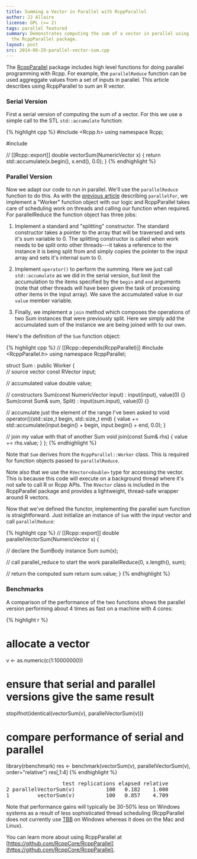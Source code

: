 ```yaml
---
title: Summing a Vector in Parallel with RcppParallel
author: JJ Allaire
license: GPL (>= 2)
tags: parallel featured
summary: Demonstrates computing the sum of a vector in parallel using 
  the RcppParallel package. 
layout: post
src: 2014-06-29-parallel-vector-sum.cpp
---
```

The [RcppParallel](https://github.com/RcppCore/RcppParallel) package includes
high level functions for doing parallel programming with Rcpp. For example,
the `parallelReduce` function can be used aggreggate values from a set of
inputs in parallel. This article describes using RcppParallel to sum an R
vector.


### Serial Version

First a serial version of computing the sum of a vector. For this we use
a simple call to the STL `std::accumulate` function:

{% highlight cpp %}
#include <Rcpp.h>
using namespace Rcpp;

#include <algorithm>

// [[Rcpp::export]]
double vectorSum(NumericVector x) {
   return std::accumulate(x.begin(), x.end(), 0.0);
}
{% endhighlight %}

### Parallel Version

Now we adapt our code to run in parallel. We'll use the `parallelReduce` 
function to do this. As with the [previous 
article](2014-06-29-parallel-matrix-transform.cpp) describing `parallelFor`, 
we implement a "Worker" function object with our logic and RcppParallel takes
care of scheduling work on threads and calling our function when required. For
parallelReduce the function object has three jobs:

1. Implement a standard and "splitting" constructor. The standard constructor
takes a pointer to the array that will be traversed and sets it's sum 
variable to 0. The splitting constructor is called when work needs to be 
split onto other threads---it takes a reference to the instance it is being 
split from and simply copies the pointer to the input array and sets it's 
internal sum to 0.

2. Implement `operator()` to perform the summing. Here we just call 
`std::accumulate` as we did in the serial version, but limit the accumulation
to the items specified by the `begin` and `end` arguments (note that other 
threads will have been given the task of processing other items in the input 
array). We save the accumulated value in our `value` member variable.

3. Finally, we implement a `join` method which composes the operations of two
Sum instances that were previously split. Here we simply add the accumulated 
sum of the instance we are being joined with to our own.

Here's the definition of the `Sum` function object:


{% highlight cpp %}
// [[Rcpp::depends(RcppParallel)]]
#include <RcppParallel.h>
using namespace RcppParallel;

struct Sum : public Worker
{   
   // source vector
   const RVector<double> input;
   
   // accumulated value
   double value;
   
   // constructors
   Sum(const NumericVector input) : input(input), value(0) {}
   Sum(const Sum& sum, Split) : input(sum.input), value(0) {}
   
   // accumulate just the element of the range I've been asked to
   void operator()(std::size_t begin, std::size_t end) {
      value += std::accumulate(input.begin() + begin, input.begin() + end, 0.0);
   }
     
   // join my value with that of another Sum
   void join(const Sum& rhs) { 
      value += rhs.value; 
   }
};
{% endhighlight %}

Note that `Sum` derives from the `RcppParallel::Worker` class. This is
required for function objects passed to `parallelReduce`.

Note also that we use the `RVector<double>` type for accessing the vector. 
This is because this code will execute on a background thread where it's not 
safe to call R or Rcpp APIs. The `RVector` class is included in the 
RcppParallel package and provides a lightweight, thread-safe wrapper around R
vectors.

Now that we've defined the functor, implementing the parallel sum 
function is straightforward. Just initialize an instance of `Sum`
with the input vector and call `parallelReduce`:

{% highlight cpp %}
// [[Rcpp::export]]
double parallelVectorSum(NumericVector x) {
   
   // declare the SumBody instance 
   Sum sum(x);
   
   // call parallel_reduce to start the work
   parallelReduce(0, x.length(), sum);
   
   // return the computed sum
   return sum.value;
}
{% endhighlight %}

### Benchmarks

A comparison of the performance of the two functions shows the parallel
version performing about 4 times as fast on a machine with 4 cores:

{% highlight r %}
# allocate a vector
v <- as.numeric(c(1:10000000))

# ensure that serial and parallel versions give the same result
stopifnot(identical(vectorSum(v), parallelVectorSum(v)))

# compare performance of serial and parallel
library(rbenchmark)
res <- benchmark(vectorSum(v),
                 parallelVectorSum(v),
                 order="relative")
res[,1:4]
{% endhighlight %}



<pre class="output">
                  test replications elapsed relative
2 parallelVectorSum(v)          100   0.182    1.000
1         vectorSum(v)          100   0.857    4.709
</pre>

Note that performance gains will typically be 30-50% less on Windows systems 
as a result of less sophisticated thread scheduling (RcppParallel does not 
currently use [TBB](https://www.threadingbuildingblocks.org/) on Windows 
whereas it does on the Mac and Linux).

You can learn more about using RcppParallel at 
[https://github.com/RcppCore/RcppParallel](https://github.com/RcppCore/RcppParallel).

